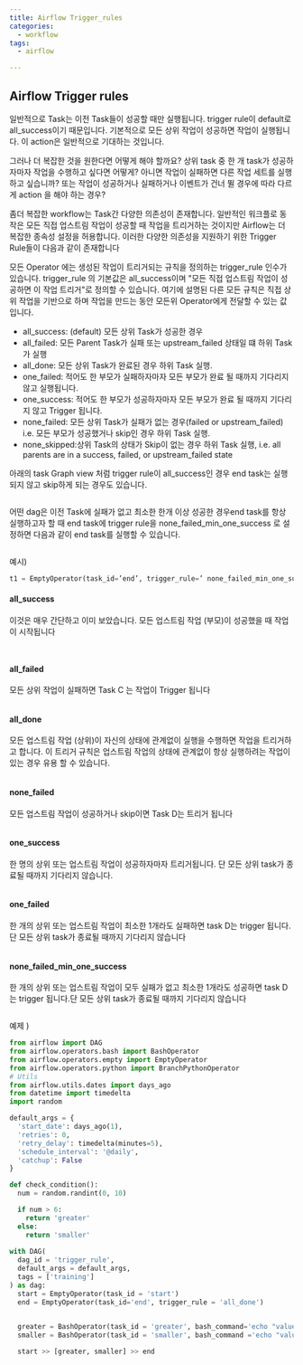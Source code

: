 ```yaml
---
title: Airflow Trigger_rules
categories:
  - workflow
tags: 
  - airflow

---
```


## Airflow Trigger rules
일반적으로 Task는 이전 Task들이 성공할 때만 실행됩니다. 
trigger rule이 default로 all_success이기 때문입니다. 기본적으로 모든 상위 작업이 성공하면 작업이 실행됩니다. 이 action은 일반적으로 기대하는 것입니다. 

그러나 더 복잡한 것을 원한다면 어떻게 해야 할까요?
상위 task 중 한 개 task가 성공하자마자 작업을 수행하고 싶다면 어떻게? 
아니면 작업이 실패하면 다른 작업 세트를 실행하고 싶습니까?
또는 작업이 성공하거나 실패하거나 이벤트가 건너 뛸 경우에 따라 다르게 action 을 해야 하는 경우?


좀더 복잡한 workflow는 Task간 다양한 의존성이 존재합니다. 일반적인 워크플로 동작은  모든 직접 업스트림 작업이 성공할 때 작업을 트리거하는 것이지만 Airflow는 더 복잡한 종속성 설정을 허용합니다.
이러한 다양한 의존성을 지원하기 위한 Trigger Rule들이 다음과 같이 존재합니다

모든 Operator 에는  생성된 작업이 트리거되는 규칙을 정의하는 trigger_rule 인수가 있습니다. trigger_rule  의 기본값은 all_success이며 "모든 직접 업스트림 작업이 성공하면 이 작업 트리거"로 정의할 수 있습니다. 여기에 설명된 다른 모든 규칙은 직접 상위 작업을 기반으로 하며 작업을 만드는 동안 모든위 Operator에게 전달할 수 있는 값입니다.

- all_success: (default) 모든 상위 Task가 성공한 경우
- all_failed: 모든 Parent Task가 실패 또는 upstream_failed 상태일 떄 하위 Task가 실행
- all_done: 모든 상위 Task가 완료된 경우 하위 Task 실행.
- one_failed: 적어도 한 부모가 실패하자마자 모든 부모가 완료 될 때까지 기다리지 않고 실행됩니다.
- one_success: 적어도 한 부모가 성공하자마자 모든 부모가 완료 될 때까지 기다리지 않고 Trigger 됩니다.
- none_failed: 모든 상위 Task가 실패가 없는 경우(failed or upstream_failed) i.e. 모든 부모가 성공했거나 skip인 경우 하위 Task 실행.
- none_skipped:상위 Task의 상태가 Skip이 없는 경우 하위 Task 실행, i.e. all parents are in a success, failed, or upstream_failed state

아래의 task Graph view 처럼 trigger rule이 all_success인 경우 end task는 실행되지 않고 skip하게 되는 경우도 있습니다. 

<figure style="width: 100%" class="align-left">
  <img src="{{ site.url }}{{ site.baseurl }}/assets/images/08-trigger-rule-none_ailed_min_one_success.png" alt="">
  <figcaption></figcaption>
</figure> 

어떤 dag은 이전 Task에 실패가 없고 최소한 한개 이상 성공한 경우end task를 항상 실행하고자 할 때 end task에 trigger rule을 none_failed_min_one_success
로 설정하면 다음과 같이 end task를 실행할 수 있습니다.

<figure style="width: 100%" class="align-left">
  <img src="{{ site.url }}{{ site.baseurl }}/assets/images/08-trigger-rule-none_ailed_min_one_success.png" alt="">
  <figcaption></figcaption>
</figure> 

예시)

```python
t1 = EmptyOperator(task_id=’end’, trigger_rule=’ none_failed_min_one_success’)
```

#### all_success  
이것은 매우 간단하고 이미 보았습니다. 모든 업스트림 작업 (부모)이 성공했을 때 작업이 시작됩니다

<figure style="width: 100%" class="align-left">
  <img src="{{ site.url }}{{ site.baseurl }}/assets/images/08-trigger-rule-all_success2.png" alt="">
  <figcaption></figcaption>
</figure> 

<figure style="width: 100%" class="align-left">
  <img src="{{ site.url }}{{ site.baseurl }}/assets/images/08-trigger-rule-all_success3.png" alt="">
  <figcaption></figcaption>
</figure> 

#### all_failed
모든 상위 작업이 실패하면 Task C 는 작업이 Trigger 됩니다

<figure style="width: 100%" class="align-left">
  <img src="{{ site.url }}{{ site.baseurl }}/assets/images/08-trigger-rule-all_failed.png" alt="">
  <figcaption></figcaption>
</figure> 

#### all_done

모든 업스트림 작업 (상위)이 자신의 상태에 관계없이 실행을 수행하면 작업을 트리거하고 합니다. 이 트리거 규칙은 업스트림 작업의 상태에 관계없이 항상 실행하려는 작업이 있는 경우 유용 할 수 있습니다.

<figure style="width: 100%" class="align-left">
  <img src="{{ site.url }}{{ site.baseurl }}/assets/images/08-trigger-rule-all_done.png" alt="">
  <figcaption></figcaption>
</figure> 

#### none_failed

모든 업스트림 작업이 성공하거나 skip이면  Task D는 트리거 됩니다

<figure style="width: 100%" class="align-left">
  <img src="{{ site.url }}{{ site.baseurl }}/assets/images/08-trigger-rule-none_failed.png" alt="">
  <figcaption></figcaption>
</figure> 

#### one_success

한 명의 상위 또는 업스트림 작업이 성공하자마자 트리거됩니다. 단 모든 상위 task가 종료될 때까지 기다리지 않습니다.

<figure style="width: 100%" class="align-left">
  <img src="{{ site.url }}{{ site.baseurl }}/assets/images/08-trigger-rule-one_success.png" alt="">
  <figcaption></figcaption>
</figure> 

#### one_failed

한 개의 상위 또는 업스트림 작업이 최소한 1개라도 실패하면 task D는 trigger 됩니다.단 모든 상위 task가 종료될 때까지 기다리지 않습니다

<figure style="width: 100%" class="align-left">
  <img src="{{ site.url }}{{ site.baseurl }}/assets/images/08-trigger-rule-one_failed.png" alt="">
  <figcaption></figcaption>
</figure> 

#### none_failed_min_one_success

한 개의 상위 또는 업스트림 작업이 모두 실패가 없고 최소한 1개라도 성공하면 task D는 trigger 됩니다.단 모든 상위 task가 종료될 때까지 기다리지 않습니다

<figure style="width: 100%" class="align-left">
  <img src="{{ site.url }}{{ site.baseurl }}/assets/images/08-trigger-rule-none_failed_min_one_success.png" alt="">
  <figcaption></figcaption>
</figure> 

예제 )

```python
from airflow import DAG 
from airflow.operators.bash import BashOperator
from airflow.operators.empty import EmptyOperator 
from airflow.operators.python import BranchPythonOperator 
# Utils 
from airflow.utils.dates import days_ago 
from datetime import timedelta 
import random

default_args = {
  'start_date': days_ago(1),
  'retries': 0, 
  'retry_delay': timedelta(minutes=5),
  'schedule_interval': '@daily',
  'catchup': False
}

def check_condition():
  num = random.randint(0, 10)

  if num > 6:
    return 'greater'
  else:
    return 'smaller'
  
with DAG(
  dag_id = 'trigger_rule',
  default_args = default_args,
  tags = ['training']
) as dag: 
  start = EmptyOperator(task_id = 'start')
  end = EmptyOperator(task_id='end', trigger_rule = 'all_done')

  
  greater = BashOperator(task_id = 'greater', bash_command='echo "value is greater than 6" && sleep 30')
  smaller = BashOperator(task_id = 'smaller', bash_command ='echo "value is smaller thant 6" && exit 1')

  start >> [greater, smaller] >> end 
```
